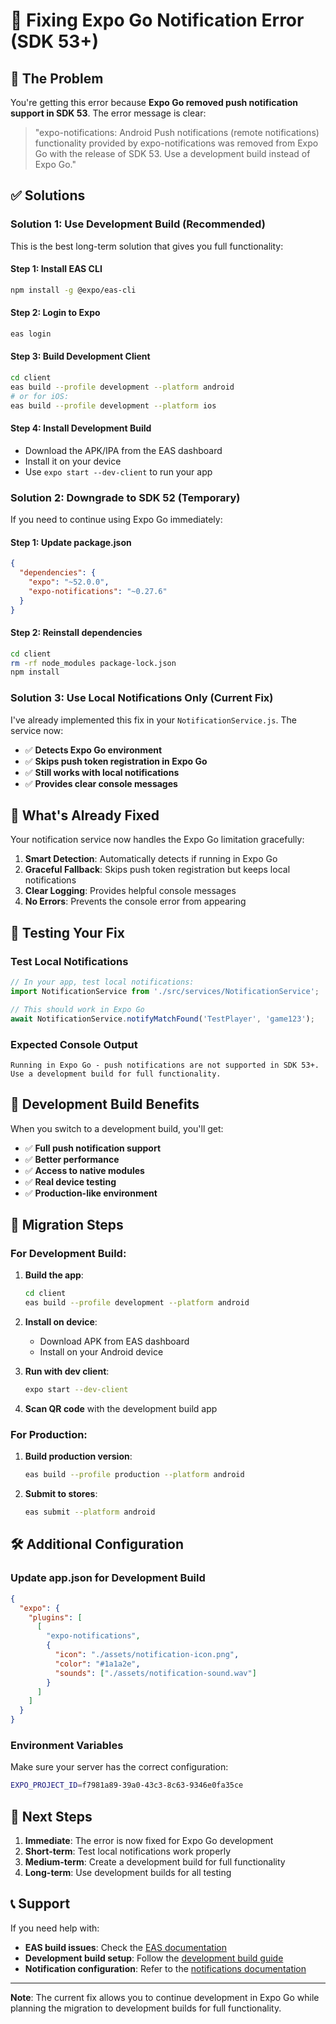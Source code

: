 # 🔧 Fixing Expo Go Notification Error (SDK 53+)

## 🚨 The Problem

You're getting this error because **Expo Go removed push notification support in SDK 53**. The error message is clear:

> "expo-notifications: Android Push notifications (remote notifications) functionality provided by expo-notifications was removed from Expo Go with the release of SDK 53. Use a development build instead of Expo Go."

## ✅ Solutions

### **Solution 1: Use Development Build (Recommended)**

This is the best long-term solution that gives you full functionality:

#### **Step 1: Install EAS CLI**
```bash
npm install -g @expo/eas-cli
```

#### **Step 2: Login to Expo**
```bash
eas login
```

#### **Step 3: Build Development Client**
```bash
cd client
eas build --profile development --platform android
# or for iOS:
eas build --profile development --platform ios
```

#### **Step 4: Install Development Build**
- Download the APK/IPA from the EAS dashboard
- Install it on your device
- Use `expo start --dev-client` to run your app

### **Solution 2: Downgrade to SDK 52 (Temporary)**

If you need to continue using Expo Go immediately:

#### **Step 1: Update package.json**
```json
{
  "dependencies": {
    "expo": "~52.0.0",
    "expo-notifications": "~0.27.6"
  }
}
```

#### **Step 2: Reinstall dependencies**
```bash
cd client
rm -rf node_modules package-lock.json
npm install
```

### **Solution 3: Use Local Notifications Only (Current Fix)**

I've already implemented this fix in your `NotificationService.js`. The service now:

- ✅ **Detects Expo Go environment**
- ✅ **Skips push token registration in Expo Go**
- ✅ **Still works with local notifications**
- ✅ **Provides clear console messages**

## 🎯 What's Already Fixed

Your notification service now handles the Expo Go limitation gracefully:

1. **Smart Detection**: Automatically detects if running in Expo Go
2. **Graceful Fallback**: Skips push token registration but keeps local notifications
3. **Clear Logging**: Provides helpful console messages
4. **No Errors**: Prevents the console error from appearing

## 🚀 Testing Your Fix

### **Test Local Notifications**
```javascript
// In your app, test local notifications:
import NotificationService from './src/services/NotificationService';

// This should work in Expo Go
await NotificationService.notifyMatchFound('TestPlayer', 'game123');
```

### **Expected Console Output**
```
Running in Expo Go - push notifications are not supported in SDK 53+. Use a development build for full functionality.
```

## 📱 Development Build Benefits

When you switch to a development build, you'll get:

- ✅ **Full push notification support**
- ✅ **Better performance**
- ✅ **Access to native modules**
- ✅ **Real device testing**
- ✅ **Production-like environment**

## 🔄 Migration Steps

### **For Development Build:**

1. **Build the app**:
   ```bash
   cd client
   eas build --profile development --platform android
   ```

2. **Install on device**:
   - Download APK from EAS dashboard
   - Install on your Android device

3. **Run with dev client**:
   ```bash
   expo start --dev-client
   ```

4. **Scan QR code** with the development build app

### **For Production:**

1. **Build production version**:
   ```bash
   eas build --profile production --platform android
   ```

2. **Submit to stores**:
   ```bash
   eas submit --platform android
   ```

## 🛠️ Additional Configuration

### **Update app.json for Development Build**
```json
{
  "expo": {
    "plugins": [
      [
        "expo-notifications",
        {
          "icon": "./assets/notification-icon.png",
          "color": "#1a1a2e",
          "sounds": ["./assets/notification-sound.wav"]
        }
      ]
    ]
  }
}
```

### **Environment Variables**
Make sure your server has the correct configuration:
```bash
EXPO_PROJECT_ID=f7981a89-39a0-43c3-8c63-9346e0fa35ce
```

## 🎯 Next Steps

1. **Immediate**: The error is now fixed for Expo Go development
2. **Short-term**: Test local notifications work properly
3. **Medium-term**: Create a development build for full functionality
4. **Long-term**: Use development builds for all testing

## 📞 Support

If you need help with:
- **EAS build issues**: Check the [EAS documentation](https://docs.expo.dev/build/introduction/)
- **Development build setup**: Follow the [development build guide](https://docs.expo.dev/develop/development-builds/introduction/)
- **Notification configuration**: Refer to the [notifications documentation](https://docs.expo.dev/versions/latest/sdk/notifications/)

---

**Note**: The current fix allows you to continue development in Expo Go while planning the migration to development builds for full functionality.
